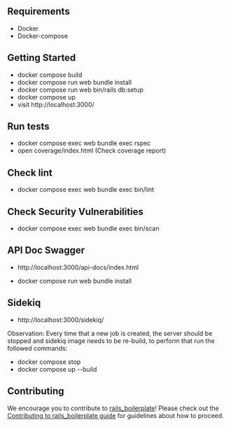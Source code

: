 ## Requirements
- Docker
- Docker-compose

## Getting Started
- docker compose build
- docker compose run web bundle install
- docker compose run web bin/rails db:setup
- docker compose up
- visit http://localhost:3000/

## Run tests
- docker compose exec web bundle exec rspec
- open coverage/index.html (Check coverage report)

## Check lint
- docker compose exec web bundle exec bin/lint

## Check Security Vulnerabilities
- docker compose exec web bundle exec bin/scan

## API Doc Swagger
- http://localhost:3000/api-docs/index.html

- docker compose run web bundle install

## Sidekiq

- http://localhost:3000/sidekiq/

Observation: Every time that a new job is created, the server should be stopped and sidekiq image needs to be re-build, to perform that run the followed commands:

- docker compose stop
- docker compose up --build

## Contributing

We encourage you to contribute to [rails_boilerplate](https://github.com/espoo-dev/rails_boilerplate)! Please check out the [Contributing to rails_boilerplate guide](https://github.com/espoo-dev/rails_boilerplate/blob/master/CONTRIBUTING.md) for guidelines about how to proceed.
